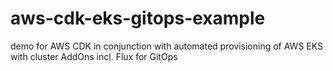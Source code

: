 # aws-cdk-eks-gitops-example
demo for AWS CDK in conjunction with automated provisioning of AWS EKS with cluster AddOns incl. Flux for GitOps
